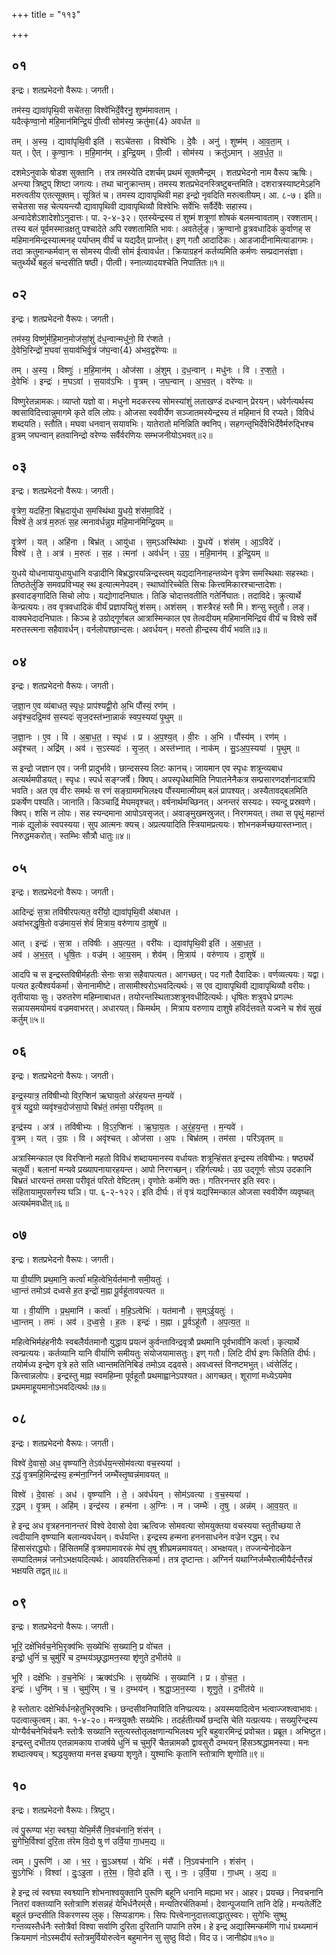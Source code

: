 +++
title = "११३"

+++


## ०१
इन्द्रः। शतप्रभेदनो वैरूपः। जगती।

तम॑स्य॒ द्यावा॑पृथि॒वी सचे॑तसा॒ विश्वे॑भिर्दे॒वैरनु॒ शुष्म॑मावताम् ।  
यदैत्कृ॑ण्वा॒नो म॑हि॒मान॑मिन्द्रि॒यं पी॒त्वी सोम॑स्य॒ क्रतु॑मा{4} अवर्धत ॥

तम् । अ॒स्य॒ । द्यावा॑पृथि॒वी इति॑ । सऽचे॑तसा । विश्वे॑भिः । दे॒वैः । अनु॑ । शुष्म॑म् । आ॒व॒ता॒म् ।  
यत् । ऐत् । कृ॒ण्वा॒नः । म॒हि॒मान॑म् । इ॒न्द्रि॒यम् । पी॒त्वी । सोम॑स्य । क्रतु॑ऽमान् । अ॒व॒र्ध॒त॒ ॥

दशमेऽनुवाके षोडश सुक्तानि । तत्र तमस्येति दशर्चम् प्रथमं सूक्तमैन्द्रम् । शतप्रभेदनो नाम वैरूप ऋषिः। अन्त्या त्रिष्टुप् शिष्टा जगत्यः। तथा चानुक्रान्तम्। तमस्य शतप्रभेदनस्त्रिष्टुबन्तमिति। दशरात्रस्याष्टमेऽहनि मरुत्वतीय एतत्सूक्तम्। सूत्रितं च। तमस्य द्यावापृथिवी महा इन्द्रो नृवदिति मरुत्वतीयम्। आ. ८-७। इति॥सचेतसा सह चेत्ययन्त्यौ द्यावापृथिवी द्यावापृथिव्यौ विश्वेभिः सर्वेभिः सर्वैर्देवैः सहास्य। अन्वादेशेऽशादेशोऽनुदात्तः। पा. २-४-३२। एतस्येन्द्रस्य तं शुष्मं शत्रूणां शोषकं बलमन्वावताम्। रक्शताम्। तस्य बलं पूर्वमस्मान्रक्षतु पश्चादेते अपि रक्शतामिति भावः। अवतेर्लुङ्। क्रुण्वानो व्रुत्रवधादिकं कुर्वाणह् स महिमानमिन्द्रस्यात्मनह् पर्याप्तम् वीर्यं च यद्यदैत् प्राप्नोत्। इण् गतौ आदादिकः। आडजादीनामित्याडागमः। तदा क्रतुमान्कर्मवान् स सोमस्य पीत्वी सोमं ईत्वावर्धत। क्रियाग्रहनं कर्तव्यमिति कर्मणः सम्प्रदानसंज्ञा। चतुर्थ्यर्थे बहुलं चन्दसीति षष्ठी। पीत्वी। स्नात्व्यादयश्चेति निपातितः॥१॥

## ०२
इन्द्रः। शतप्रभेदनो वैरूपः। जगती।

तम॑स्य॒ विष्णु॑र्महि॒मान॒मोज॑सां॒शुं द॑ध॒न्वान्मधु॑नो॒ वि र॑प्शते ।  
दे॒वेभि॒रिन्द्रो॑ म॒घवा॑ स॒याव॑भिर्वृ॒त्रं ज॑घ॒न्वा{4} अ॑भव॒द्वरे॑ण्यः ॥

तम् । अ॒स्य॒ । विष्णुः॑ । म॒हि॒मान॑म् । ओज॑सा । अं॒शुम् । द॒ध॒न्वान् । मधु॑नः । वि । र॒प्श॒ते॒ ।  
दे॒वेभिः॑ । इन्द्रः॑ । म॒घऽवा॑ । स॒याव॑ऽभिः । वृ॒त्रम् । ज॒घ॒न्वान् । अ॒भ॒व॒त् । वरे॑ण्यः ॥

विष्णुरेतन्नामकः। व्याप्तो यज्ञो वा। मधुनो मदकरस्य सोमस्यांशुं लताखण्डं दधन्वान् प्रेरयन्। धवेर्गत्यर्थस्य क्वसाविदित्त्वान्नुमागमे कृते वलि लोपः। ओजसा स्ववीर्येण सञ्जातमस्येन्द्रस्य तं महिमानं वि रप्यते। विविधं शब्दयति। स्तौति। मघवा धनवान् सयावभिः। यातेरातो मनिन्निति क्वनिप्। सहगन्तृभिर्देवेभिर्देवैर्मरुद्भिश्च व्रुत्रम् जघन्वान् हतवानिन्द्रो वरेण्यः सर्वैर्वरणियः सम्भजनीयोऽभवत्॥२॥

## ०३
इन्द्रः। शतप्रभेदनो वैरूपः। जगती।

वृ॒त्रेण॒ यदहि॑ना॒ बिभ्र॒दायु॑धा स॒मस्थि॑था यु॒धये॒ शंस॑मा॒विदे॑ ।  
विश्वे॑ ते॒ अत्र॑ म॒रुतः॑ स॒ह त्मनाव॑र्धन्नुग्र महि॒मान॑मिन्द्रि॒यम् ॥

वृ॒त्रेण॑ । यत् । अहि॑ना । बिभ्र॑त् । आयु॑धा । स॒म्ऽअस्थि॑थाः । यु॒धये॑ । शंस॑म् । आ॒ऽविदे॑ ।  
विश्वे॑ । ते॒ । अत्र॑ । म॒रुतः॑ । स॒ह । त्मना॑ । अव॑र्धन् । उ॒ग्र॒ । म॒हि॒मान॑म् । इ॒न्द्रि॒यम् ॥

युधये योधनायायुधायुधानि वज्रादीनि बिभ्रद्धारयन्निन्द्रस्त्वम् यद्यदानिनाहन्तव्येन वृत्रेण समस्थिथाः सहस्थाः। तिष्ठतेर्लुङि समवप्रविभ्यह् स्थ इत्यात्मनेपदम्। स्थाघ्वोरिच्चेति सिचः कित्त्वमिकारश्चान्तादेशः। ह्रस्वादङ्गादिति सिचो लोपः। यद्योगादनिघातः। तिङि चोदात्तवतीति गतेर्निघातः। तदाविदे। क्रुत्यार्थे केन्प्रत्ययः। तव वृत्रवधादिकं वीर्यं प्रज्ञापयितुं शंसम्। अशंसम् । शस्त्रैरहं स्तौ मि। शन्सु स्तुतौ। लङ्। वाक्यभेदादनिघातः। किञ्च हे उग्रोद्गूर्णबल आत्रास्मिन्काल एव तेत्वदीयम् महिमानमिन्द्रियं वीर्यं च विश्वे सर्वे मरुतस्त्मना सहैवावर्धन्। वर्नलोपश्छान्दसः। अवर्धयन्। मरुतो हीन्द्रस्य वीर्यं भवति॥३॥

## ०४
इन्द्रः। शतप्रभेदनो वैरूपः। जगती।

ज॒ज्ञा॒न ए॒व व्य॑बाधत॒ स्पृधः॒ प्राप॑श्यद्वी॒रो अ॒भि पौंस्यं॒ रण॑म् ।  
अवृ॑श्च॒दद्रि॒मव॑ स॒स्यदः॑ सृज॒दस्त॑भ्ना॒न्नाकं॑ स्वप॒स्यया॑ पृ॒थुम् ॥

ज॒ज्ञा॒नः । ए॒व । वि । अ॒बा॒ध॒त॒ । स्पृधः॑ । प्र । अ॒प॒श्य॒त् । वी॒रः । अ॒भि । पौंस्य॑म् । रण॑म् ।  
अवृ॑श्चत् । अद्रि॑म् । अव॑ । स॒ऽस्यदः॑ । सृ॒ज॒त् । अस्त॑भ्नात् । नाक॑म् । सु॒ऽअ॒प॒स्यया॑ । पृ॒थुम् ॥

स इन्द्रो जज्ञान एव। जनी प्रादुर्भावे। छान्दसस्य लिटः कानच्। जायमान एव स्पृधः शत्रून्व्यबाध अत्यर्थमपीडयत्। स्पृधः। स्पर्ध सङ्ग्जर्षे। क्विप्। अपस्पृधेथामिति निपातनेनैकत्र सम्प्रसारणदर्शनादत्रापि भवति। अत एव वीरः समर्थः स रणं सङ्ग्राममभिलक्ष्य पौंस्यमात्मीयम् बलं प्रापश्यत्। अस्यैतावद्बलमिति प्रकर्षेण पश्यति। जानाति। किञ्चाद्रिं मेघमवृश्चत्। वर्षनार्थमच्छिनत्। अनन्तरं सस्यदः। स्यन्दू प्रस्रवणे। क्विप्। शसि न लोपः। सह स्यन्दमाना आपोऽवसृजत्। अवाङ्मुखमस्रुजत्। निरगमयत्। तथा स पृथुं महान्तं नाकं द्युलोकं स्वपस्यया। सुप आत्मनः क्यच्। अप्रत्ययादिति स्त्रियामप्रत्ययः। शोभनकर्मच्छयास्तभ्नात्। निरुद्धमकरोत्। स्तम्भिः सौत्रौ धातुः॥४॥

## ०५
इन्द्रः। शतप्रभेदनो वैरूपः। जगती।

आदिन्द्रः॑ स॒त्रा तवि॑षीरपत्यत॒ वरी॑यो॒ द्यावा॑पृथि॒वी अ॑बाधत ।  
अवा॑भरद्धृषि॒तो वज्र॑माय॒सं शेवं॑ मि॒त्राय॒ वरु॑णाय दा॒शुषे॑ ॥

आत् । इन्द्रः॑ । स॒त्रा । तवि॑षीः । अ॒प॒त्य॒त॒ । वरी॑यः । द्यावा॑पृथि॒वी इति॑ । अ॒बा॒ध॒त॒ ।  
अव॑ । अ॒भ॒र॒त् । धृ॒षि॒तः । वज्र॑म् । आ॒य॒सम् । शेव॑म् । मि॒त्राय॑ । वरु॑णाय । दा॒शुषे॑ ॥

आदपि च स इन्द्रस्तविषीर्महतीः सेनाः सत्रा सहैवापत्यत। आगच्छत्। पद गतौ दैवादिकः। वर्णव्यत्ययः। यद्वा। पत्यत इत्यैश्वर्यकर्मा। सेनानामीष्टे। तासामीश्वरोऽभवदित्यर्थः। स एव द्यावापृथिवी द्यावापृथिव्यौ वरीयः। तृतीयायाः सुः। उरुतरेण महिम्नाबाधत। तयोरन्तस्थिताञ्शत्रूनवधीदित्यर्थः। धृषितः शत्रुवधे प्रगल्भः सन्नायसमयोमयं वज्रमवाभरत्। अधारयत्। किमर्थम् । मित्राय वरुणाय दाशुषे हविर्दत्तवते यज्वने च शेवं सुखं कर्तुम्॥५॥

## ०६
इन्द्रः। शतप्रभेदनो वैरूपः। जगती।

इन्द्र॒स्यात्र॒ तवि॑षीभ्यो विर॒प्शिन॑ ऋघाय॒तो अ॑रंहयन्त म॒न्यवे॑ ।  
वृ॒त्रं यदु॒ग्रो व्यवृ॑श्च॒दोज॑सा॒पो बिभ्र॑तं॒ तम॑सा॒ परी॑वृतम् ॥

इन्द्र॑स्य । अत्र॑ । तवि॑षीभ्यः । वि॒ऽर॒प्शिनः॑ । ऋ॒घा॒य॒तः । अ॒रं॒ह॒य॒न्त॒ । म॒न्यवे॑ ।  
वृ॒त्रम् । यत् । उ॒ग्रः । वि । अवृ॑श्चत् । ओज॑सा । अ॒पः । बिभ्र॑तम् । तम॑सा । परि॑ऽवृतम् ॥

अत्रास्मिन्काल एव विरप्शिनो महतो विविधं शब्दायमानस्य वर्धायतः शत्रून्हिंसत इन्द्रस्य तविषीभ्यः। षष्ठ्यर्थे चतुर्थी। बलानां मन्यवे प्रख्यापनायारहयन्त। आपो निरगच्छन्। रहिर्गत्यर्थः। उग्र उद्गूर्णः सोऽप उदकानि बिभ्रतं धारयन्तं तमसा परीवृतं परितो वेष्टितम्। वृणोतेः कर्मणि क्तः। गतिरनन्तर इति स्वरः। संहितायामुपसर्गस्य घञि। पा. ६-२-१२२। इति दीर्घः। तं वृत्रं यद्यस्मिन्काल ओजसा स्ववीर्येण व्यवृष्चत् अत्यर्थमवधीत्॥६॥

## ०७
इन्द्रः। शतप्रभेदनो वैरूपः। जगती।

या वी॒र्या॑णि प्रथ॒मानि॒ कर्त्वा॑ महि॒त्वेभि॒र्यत॑मानौ समी॒यतुः॑ ।  
ध्वा॒न्तं तमोऽव॑ दध्वसे ह॒त इन्द्रो॑ म॒ह्ना पू॒र्वहू॑तावपत्यत ॥

या । वी॒र्या॑णि । प्र॒थ॒मानि॑ । कर्त्वा॑ । म॒हि॒ऽत्वेभिः॑ । यत॑मानौ । स॒म्ऽई॒यतुः॑ ।  
ध्वा॒न्तम् । तमः॑ । अव॑ । द॒ध्व॒से॒ । ह॒तः । इन्द्रः॑ । म॒ह्ना । पू॒र्वऽहू॑तौ । अ॒प॒त्य॒त॒ ॥

महित्वेभिर्महंहनीयैः स्वबलैर्यतमानौ युद्धाय प्रयत्नं कुर्वन्ताविन्द्रवृत्रौ प्रथमानि पूर्वभावीनि कर्त्वा। कृत्यार्थे त्वन्प्रत्ययः। कर्तव्यानि यानि वीर्याणि समीयतुः संयोजयामासतुः। इण् गतौ। लिटि दीर्घ इणः कितिति दीर्घः। तयोर्मध्य इन्द्रेण वृत्रे हते सति ध्वान्तमतिनिबिडं तमोऽव दढ्वसे। अवध्वस्तं विनष्टमभुत्। ध्वंसेर्लिट्। कित्त्वान्नलोपः। इन्द्रस्तु मह्ना स्वमहिम्ना पूर्वहूतौ प्रथमाह्वानेऽपश्यत। आगच्छत्। शूराणां मध्येऽयमेव प्रथममाहूयमानोऽभवदित्यर्थः॥७॥

## ०८
इन्द्रः। शतप्रभेदनो वैरूपः। जगती।

विश्वे॑ दे॒वासो॒ अध॒ वृष्ण्या॑नि॒ तेऽव॑र्धय॒न्त्सोम॑वत्या वच॒स्यया॑ ।  
र॒द्धं वृ॒त्रमहि॒मिन्द्र॑स्य॒ हन्म॑ना॒ग्निर्न जम्भै॑स्तृ॒ष्वन्न॑मावयत् ॥

विश्वे॑ । दे॒वासः॑ । अध॑ । वृष्ण्या॑नि । ते॒ । अव॑र्धयन् । सोम॑ऽवत्या । व॒च॒स्यया॑ ।  
र॒द्धम् । वृ॒त्रम् । अहि॑म् । इन्द्र॑स्य । हन्म॑ना । अ॒ग्निः । न । जम्भैः॑ । तृ॒षु । अन्न॑म् । आ॒व॒य॒त् ॥

हे इन्द्र अध वृत्रहननानन्तरं विश्वे देवासो देवा ऋत्विजः सोमवत्या सोमयुक्तया वचस्यया स्तुतीच्छया ते त्वदीयानि वृष्ण्यानि बलान्यवर्धयन्। वर्धयन्ति। इन्द्रस्य हन्मना हननसाधनेन वज्रेन रद्धम्। रध हिंसासंराद्ध्योः। हिंसितमहिं वृत्रमपामावरकं मेघं तृषु शीघ्रमन्नमावयत्। अभक्षयत्। तज्जन्येनोदकेन सम्पादितमन्नं जनोऽभक्षयदित्यर्थः। आवयतिरत्तिकर्मा। तत्र दृष्टान्तः। अग्निर्न यथाग्निर्जम्भैरात्मीयैर्दन्तैरन्नं भक्षयति तद्वत्॥८॥

## ०९
इन्द्रः। शतप्रभेदनो वैरूपः। जगती।

भूरि॒ दक्षे॑भिर्वच॒नेभि॒रृक्व॑भिः स॒ख्येभिः॑ स॒ख्यानि॒ प्र वो॑चत ।  
इन्द्रो॒ धुनिं॑ च॒ चुमु॑रिं च द॒म्भय॑ञ्छ्रद्धामन॒स्या शृ॑णुते द॒भीत॑ये ॥

भूरि॑ । दक्षे॑भिः । व॒च॒नेभिः॑ । ऋक्व॑ऽभिः । स॒ख्येभिः॑ । स॒ख्यानि॑ । प्र । वो॒च॒त॒ ।  
इन्द्रः॑ । धुनि॑म् । च॒ । चुमु॑रिम् । च॒ । द॒म्भय॑न् । श्र॒द्धा॒ऽम॒न॒स्या । शृ॒णु॒ते॒ । द॒भीत॑ये ॥

हे स्तोतारः दक्षेभिर्वर्धनहेतुभिरृक्वभिः। छन्दसीवनिपाविति वनिप्प्रत्ययः। अयस्मयादित्वेन भत्वाज्जश्त्वाभावः। पदत्वात्कुत्वम्। का. १-४-२०। मन्त्रयुक्तैः सख्येभिः। तदर्हतीत्यर्थे छन्दसि चेति यत्प्रत्ययः। सख्युरिन्द्रस्य योग्यैर्वचनेभिर्वचनैः स्तोत्रैः सख्यानि स्तुत्यस्तोतृलक्षणान्यभिलक्ष्य भूरि बहुवारमिन्द्रं प्रवोचत। प्रब्रूत। अभिष्टुत। इन्द्रस्तु दभीतय एतन्नामकाय राजर्षये धुनिं च चुमुरिं चैतन्नामकौ द्वावसुरौ दम्भयन् हिंसञ्श्रद्धामनस्या। मनः शब्दात्क्यच्। श्रद्धयुक्तया मनस इच्छया शृणुते। युश्माभिः कृतानि स्तोत्राणि शृणोति॥९॥

## १०
इन्द्रः। शतप्रभेदनो वैरूपः। त्रिष्टुप्।

त्वं पु॒रूण्या भ॑रा॒ स्वश्व्या॒ येभि॒र्मंसै॑ नि॒वच॑नानि॒ शंस॑न् ।  
सु॒गेभि॒र्विश्वा॑ दुरि॒ता त॑रेम वि॒दो षु ण॑ उर्वि॒या गा॒धम॒द्य ॥

त्वम् । पु॒रूणि॑ । आ । भ॒र॒ । सु॒ऽअश्व्या॑ । येभिः॑ । मंसै॑ । नि॒ऽवच॑नानि । शंस॑न् ।  
सु॒ऽगेभिः॑ । विश्वा॑ । दुः॒ऽइ॒ता । त॒रे॒म॒ । वि॒दो इति॑ । सु । नः॒ । उ॒र्वि॒या । गा॒धम् । अ॒द्य ॥

हे इन्द्र त्वं स्वश्व्या स्वश्व्यानि शोभनाश्वयुक्तानि पुरूणि बहूनि धनानि मह्यमा भर। आहर। प्रयच्छ। निवचनानि नितरां वक्तव्यानि स्तोत्राणि शंसन्नहं येभिर्धनैरम्ंसै। मन्यतिरर्चतिकर्मा। देवान्पूजयानि तानि देहि। मन्यतेर्लेटि बहुलं छन्दसीति विकरणस्य लुक्। सिप्यडागमः। सिपः पित्त्वेनानुदात्तत्वाद्धातुस्वरः। सुगेभिः सुष्थु गन्तव्यस्तैर्धनैः स्तोत्रैर्वा विश्वा सर्वाणि दुरिता दुरितानि पापानि तरेम। हे इन्द्र अद्यास्मिन्कर्मणि गाधं ग्रथ्यमानं क्रियमाणं नोऽस्मदीयं स्तोत्रमुर्वियोरुत्वेन बहुमानेन सु सुष्ठु विदो। विद उ। जानीह्येव॥१०॥